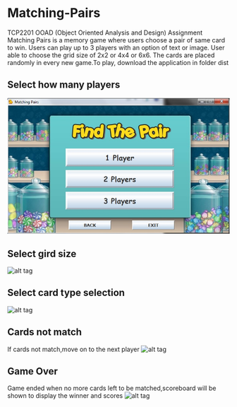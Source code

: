 # Matching-Pairs
TCP2201 OOAD (Object Oriented Analysis and Design) Assignment 
Matching Pairs is a memory game where users choose a pair of same card to win. 
Users can play up to 3 players with an option of text or image. 
User able to choose the grid size of 2x2 or 4x4 or 6x6. The cards are placed randomly in every new game.To play, download the application in folder dist

## Select how many players
![myimage-alt-tag](https://github.com/farahasylah/Matching-Pairs/blob/master/screenshots/Main.jpg?raw=true)


## Select gird size
![alt tag](https://cloud.githubusercontent.com/assets/13564825/22333084/204f733c-e40f-11e6-912c-d8d867350a76.jpg)

## Select card type selection
![alt tag](https://cloud.githubusercontent.com/assets/13564825/22333088/25ef712a-e40f-11e6-82c9-484872c1d80d.jpg)

## Cards not match
If cards not match,move on to the next player
![alt tag](https://cloud.githubusercontent.com/assets/13564825/22333096/2e5b1508-e40f-11e6-8335-6d2b57c12586.jpg)

## Game Over
Game ended when no more cards left to be matched,scoreboard will be shown to display the winner and scores
![alt tag](https://cloud.githubusercontent.com/assets/13564825/22333101/327686c2-e40f-11e6-867d-d844aacd0c3f.jpg)

